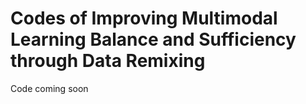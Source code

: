# Codes of Improving Multimodal Learning Balance and Sufficiency through Data Remixing

Code coming soon

